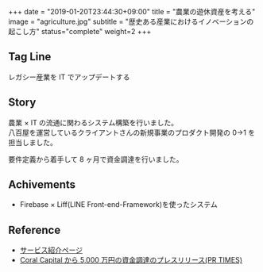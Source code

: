 +++
date = "2019-01-20T23:44:30+09:00"
title = "農業の遊休資産を考える"
image = "agriculture.jpg"
subtitle = "歴史ある産業におけるイノベーションの起こし方"
status="complete"
weight=2
+++

## Tag Line

レガシー産業を IT でアップデートする

## Story

農業 × IT の流通に関わるシステム構築を行いました。  
八百屋を運営しているクライアントさんの新規事業のプロダクト開発の 0→1 を担当しました。

要件定義から着手して 8 ヶ月で資金調達を行いました。

## Achivements

-   Firebase × Liff(LINE Front-end-Framework)を使ったシステム

## Reference

-   [サービス紹介ページ](https://bando.in/)
-   [Coral Capital から 5,000 万円の資金調達のプレスリリース(PR TIMES)](https://prtimes.jp/main/html/rd/p/000000002.000028751.html)
